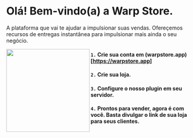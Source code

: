 # Olá! Bem-vindo(a) a Warp Store.
A plataforma que vai te ajudar a impulsionar suas vendas.
Ofereçemos recursos de entregas instantânea para impulsionar mais ainda o seu negócio.

<img align="left" height="220" src="https://warpstore.app/assets/images/ilustrations/sales.svg"/>

#### `1.` Crie sua conta em (warpstore.app)[https://warpstore.app]
#### `2.` Crie sua loja.
#### `3.` Configure o nosso plugin em seu servidor.
#### `4.` Prontos para vender, agora é com você. Basta divulgar o link de sua loja para seus clientes.
